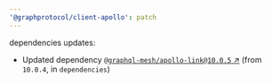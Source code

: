 ```yaml
---
'@graphprotocol/client-apollo': patch
---
```

dependencies updates:
  - Updated dependency [`@graphql-mesh/apollo-link@10.0.5` ↗︎](https://www.npmjs.com/package/@graphql-mesh/apollo-link/v/10.0.5) (from `10.0.4`, in `dependencies`)
